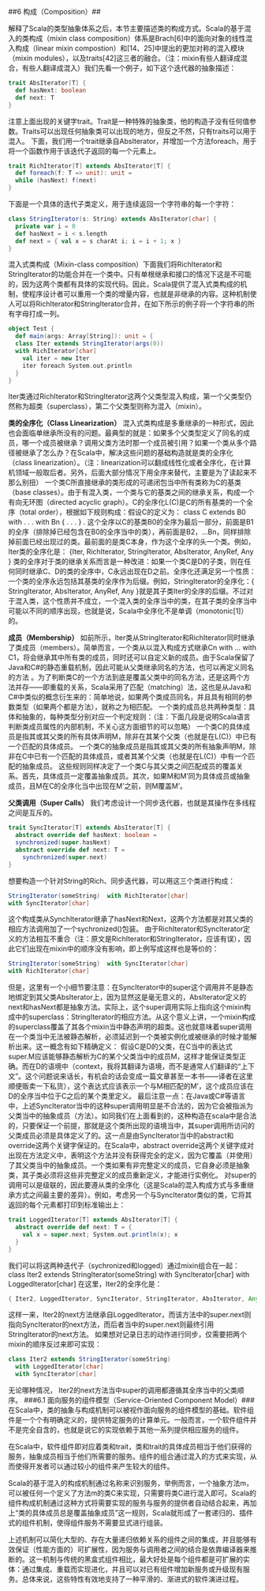 ##6	构成（Composition）##

解释了Scala的类型抽象体系之后，本节主要描述类的构成方式。Scala的基于混入的类构成（mixin class composition）体系是Brach[6]中的面向对象的线性混入构成（linear mixin compostion）和[14、25]中提出的更加对称的混入模块（mixin modules），以及traits[42]这三者的融合。（注：mixin有些人翻译成混合，有些人翻译成混入）我们先看一个例子，如下这个迭代器的抽象描述：
```Scala
trait AbsIterator[T] {
  def hasNext: boolean
  def next: T
}
```
注意上面出现的关键字trait。Trait是一种特殊的抽象类，他的构造子没有任何值参数。Traits可以出现任何抽象类可以出现的地方，但反之不然，只有traits可以用于混入。
下面，我们用一个trait继承自AbsIterator，并增加一个方法foreach，用于将一个函数作用于该迭代子返回的每一个元素上。
```Scala
trait RichIterator[T] extends AbsIterator[T] {
  def foreach(f: T => unit): unit =
  while (hasNext) f(next)
}
```
下面是一个具体的迭代子类定义，用于连续返回一个字符串的每一个字符：
```Scala
class StringIterator(s: String) extends AbsIterator[char] {
  private var i = 0
  def hasNext = i < s.length
  def next = { val x = s charAt i; i = i + 1; x }
}
```
混入式类构成（Mixin-class composition）下面我们将RichIterator和StringIterator的功能合并在一个类中。只有单根继承和接口的情况下这是不可能的，因为这两个类都有具体的实现代码。因此，Scala提供了混入式类构成的机制，使程序设计者可以重用一个类的增量内容，也就是非继承的内容。这种机制使人可以将RichIterator和StringIterator合并，在如下所示的例子将一个字符串的所有字母打成一列。
```Scala
object Test {
  def main(args: Array[String]): unit = {
  class Iter extends StringIterator(args(0))
  with RichIterator[char]
    val iter = new Iter
    iter foreach System.out.println
  }
}
```
Iter类通过RichIterator和StringIterator这两个父类型混入构成，第一个父类型仍然称为超类（superclass），第二个父类型则称为混入（mixin）。

**类的全序化（Class Linearization）**
混入式类构成是多重继承的一种形式，因此也会面临单继承所没有的问题。最典型的就是：如果多个父类型定义了同名的成员，哪一个成员被继承？调用父类方法时那一个成员被引用？如果一个类从多个路径被继承了怎么办？在Scala中，解决这些问题的基础构造就是类的全序化（class linearization）。（注：linearization可以翻成线性化或者全序化，在计算机领域一般取后者。另外，后面大部分情况下用全序来替代，主要是为了读起来不那么别扭）
一个类C所直接继承的类形成的可递闭包当中所有类称为C的基类（base classes）。由于有混入类，一个类与它的基类之间的继承关系，构成一个有向无环图（directed acyclic graph）。C的全序化L(C)是C的所有基类的一个全序（total order），根据如下规则构成：假设C的定义为：
class C extends B0 with . . . with Bn { . . . } .
这个全序以C的基类B0的全序为最后一部分，前面是B1的全序（排除掉已经包含在B0的全序当中的类），再前面是B2，…Bn，同样排除掉前面已经出现过的类。最前面的是类C本身，作为这个全序的头一个类。例如，Iter类的全序化是：
{Iter, RichIterator, StringIterator, AbsIterator, AnyRef, Any }
类的全序对于类的继承关系而言是一种改进：如果一个类C是D的子类，则在任何同时继承C、D的类的全序中，C永远出现在D之前。全序化还满足另一个性质：一个类的全序永远包括其基类的全序作为后缀。例如，StringIterator的全序化：{ StringIterator, AbsIterator, AnyRef, Any }就是其子类Iter的全序的后缀。不过对于混入类，这个性质并不成立，一个混入类的全序当中的类，在其子类的全序当中可能以不同的顺序出现，也就是说，Scala中全序化不是单调（monotonic[1]）的。

**成员（Membership）**
如前所示，Iter类从StringIterator和RichIterator同时继承了类成员（members）。简单而言，一个类从以混入构成方式继承Cn with … with C1，将会继承其中所有类的成员，同时还可以自定义新的成员。由于Scala保留了Java和C#的静态重载机制，因此可能从父类继承同名的方法，也可以再定义同名的方法 。为了判断类C的一个方法到底是覆盖父类中的同名方法，还是这两个方法并存——即重载的关系，Scala采用了匹配（matching）法，这也是从Java和C#中类似的概念衍生来的：简单地说，如果两个类成员同名，并且具有相同的参数类型（如果两个都是方法），就称之为相匹配。
一个类的成员总共两种类型：具体和抽象的，每种类型分别对应一个判定规则：（注：下面几段是说明Scala语言判断类成员属性的内部机制，不关心这方面细节的可以忽略）
一个类C的具体成员是指其或其父类的所有具体声明M，除非在其某个父类（也就是在L(C)）中已有一个匹配的具体成员。
一个类C的抽象成员是指其或其父类的所有抽象声明M，除非在C中已有一个匹配的具体成员，或者其某个父类（也就是在L(C)）中有一个匹配的抽象成员。
这些规则同样决定了一个类C与其父类之间匹配成员的覆盖关系。首先，具体成员一定覆盖抽象成员。其次，如果M和M’同为具体成员或抽象成员，且M在C的全序化当中出现在M’之前，则M覆盖M’。

**父类调用（Super Calls）**
我们考虑设计一个同步迭代器，也就是其操作在多线程之间是互斥的。
```Scala
trait SyncIterator[T] extends AbsIterator[T] {
  abstract override def hasNext: boolean =
  synchronized(super.hasNext)
  abstract override def next: T =
    synchronized(super.next)
}
```
想要构造一个针对String的Rich、同步迭代器，可以用这三个类进行构成：
```Scala
StringIterator(someString) 	with RichIterator[char]
with SyncIterator[char]
```
这个构成类从SynchIterator继承了hasNext和Next，这两个方法都是对其父类的相应方法调用加了一个sychronized()包装。
由于RichIterator和SyncIterator定义的方法相互不重合（注：原文是RichIterator和StringIterator，应该有误），因此它们出现在mixin中的顺序没有影响，即上例写成这样也是等价的：
```Scala
StringIterator(someString) 	with SyncIterator[char]
with RichIterator[char]
```
但是，这里有一个小细节要注意：在SyncIterator中的super这个调用并不是静态地绑定到其父类AbsIterator上，因为显然这是毫无意义的，AbsIterator定义的next和hasNext都是抽象方法。实际上，这个super调用实际上指向这个mixin构成中的superclass：StringIterator的相应方法。从这个意义上讲，一个mixin构成的superclass覆盖了其各个mixin当中静态声明的超类。这也就意味着super调用在一个类当中无法被静态解析，必须延迟到一个类被实例化或被继承的时候才能解析出来。这一概念有如下精确定义：
假设C是D的父类，在C当中的表达式super.M应该能够静态解析为C的某个父类当中的成员M，这样才能保证类型正确。而在D的语境中（context，我将其翻译为语境，而不是通常人们翻译的“上下文”。这个问题说来话长，有机会的话会变成一篇文章甚至一本书——译者在这里顺便贩卖一下私货），这个表达式应该表示一个与M相匹配的M’，这个成员应该在D的全序当中位于C之后的某个类里定义。
最后注意一点：在Java或C#等语言中，上述SyncIterator当中的这种super调用明显是不合法的，因为它会被指派为父类当中的抽象成员（方法）。如同我们在上面看到的，这种构造在scala中是合法的，只要保证一个前提，那就是这个类所出现的语境当中，其super调用所访问的父类成员必须是具体定义了的。这一点是由SyncIterator当中的abstract和override这两个关键字保证的。在Scala中，abstract override这两个关键字成对出现在方法定义中，表明这个方法并没有获得完全的定义，因为它覆盖（并使用）了其父类当中的抽象成员。一个类如果有非完整定义的成员，它自身必须是抽象类，其子类必须将这些非完整定义的成员重新定义，才能进行实例化。
对super的调用可以是级联的，因此要遵从类的全序化（这是Scala的混入构成方式与多重继承方式之间最主要的差异）。例如，考虑另一个与SyncIterator类似的类，它将其返回的每个元素都打印到标准输出上：
```Scala
trait LoggedIterator[T] extends AbsIterator[T] {
  abstract override def next: T = {
    val x = super.next; System.out.println(x); x
  }
}
```
我们可以将这两种迭代子（sychronized和logged）通过mixin组合在一起：
class Iter2 extends StringIterator(someString)
with SyncIterator[char]
with LoggedIterator[char]
在这里，Iter2的全序化是：
```Scala
{ Iter2, LoggedIterator, SyncIterator, StringIterator, AbsIterator, AnyRef, Any }
```
这样一来，Iter2的next方法继承自LoggedIterator，而该方法中的super.next则指向SyncIterator的next方法，而后者当中的super.next则最终引用StringIterator的next方法。
如果想对记录日志的动作进行同步，仅需要把两个mixin的顺序反过来即可实现：
```Scala
class Iter2 extends StringIterator(someString)
  with LoggedIterator[char]
  with SyncIterator[char]
```
无论哪种情况， Iter2的next方法当中super的调用都遵循其全序当中的父类顺序。
###6.1	面向服务的组件模型（Service-Oriented Component Model）###
在Scala中，类的抽象与构成机制可以被视作面向服务的组件模型的基础。软件组件是一个个有明确定义的，提供特定服务的计算单元。一般而言，一个软件组件并不是完全自含的，也就是说它的实现依赖于其他一系列提供相应服务的组件。

在Scala中，软件组件即对应着类和trait，类和trait的具体成员相当于他们获得的服务，抽象成员相当于他们所需要的服务。组件的组合通过混入的方式来实现，从而使得开发者可以通过较小的组件来产生较大的组件。

Scala的基于混入的构成机制通过名称来识别服务，举例而言，一个抽象方法m，可以被任何一个定义了方法m的类C来实现，只需要将类C进行混入即可。Scala的组件构成机制通过这种方式将需要实现的服务与服务的提供者自动结合起来，再加上“类的具体成员总是覆盖抽象成员”这一规则，Scala就形成了一套递归的、插件式的组件机制，使得组件服务不需要显式进行组装。

上述机制可以简化大型的、存在大量递归依赖关系的组件之间的集成，并且能够有效保证（性能方面的）可扩展性，因为服务与调用者之间的结合是依靠编译器来推断的。这一机制与传统的黑盒式组件相比，最大好处是每个组件都是可扩展的实体：通过集成、重载而实现进化，并且可以对已有组件增加新服务或升级现有服务。总体来说，这些特性有效地支持了一种平滑的、渐进式的软件演进过程。
